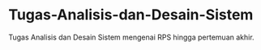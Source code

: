 # Tugas-Analisis-dan-Desain-Sistem
Tugas Analisis dan Desain Sistem mengenai RPS hingga pertemuan akhir.

